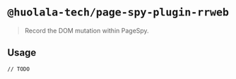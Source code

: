 # `@huolala-tech/page-spy-plugin-rrweb`

> Record the DOM mutation within PageSpy.

## Usage

```
// TODO
```
